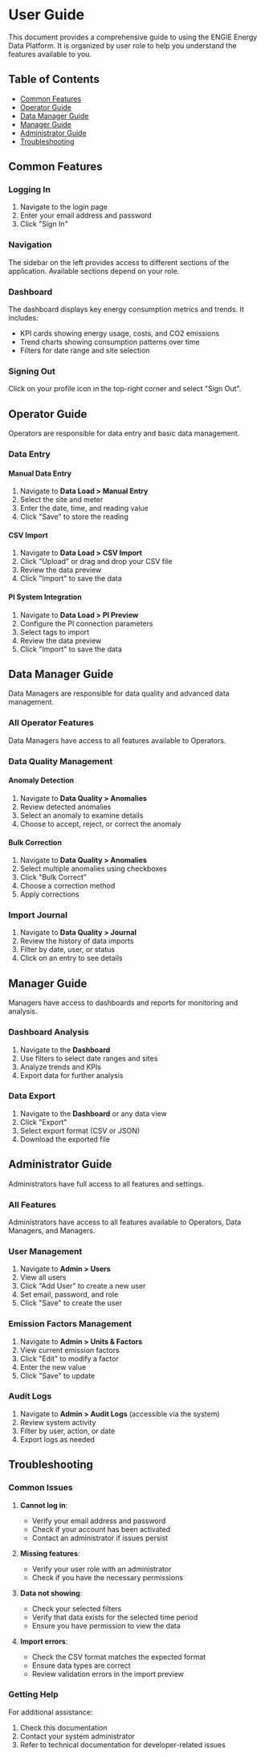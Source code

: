 
# User Guide

This document provides a comprehensive guide to using the ENGIE Energy Data Platform. It is organized by user role to help you understand the features available to you.

## Table of Contents

- [Common Features](#common-features)
- [Operator Guide](#operator-guide)
- [Data Manager Guide](#data-manager-guide)
- [Manager Guide](#manager-guide)
- [Administrator Guide](#administrator-guide)
- [Troubleshooting](#troubleshooting)

## Common Features

### Logging In

1. Navigate to the login page
2. Enter your email address and password
3. Click "Sign In"

### Navigation

The sidebar on the left provides access to different sections of the application. Available sections depend on your role.

### Dashboard

The dashboard displays key energy consumption metrics and trends. It includes:

- KPI cards showing energy usage, costs, and CO2 emissions
- Trend charts showing consumption patterns over time
- Filters for date range and site selection

### Signing Out

Click on your profile icon in the top-right corner and select "Sign Out".

## Operator Guide

Operators are responsible for data entry and basic data management.

### Data Entry

#### Manual Data Entry

1. Navigate to **Data Load > Manual Entry**
2. Select the site and meter
3. Enter the date, time, and reading value
4. Click "Save" to store the reading

#### CSV Import

1. Navigate to **Data Load > CSV Import**
2. Click "Upload" or drag and drop your CSV file
3. Review the data preview
4. Click "Import" to save the data

#### PI System Integration

1. Navigate to **Data Load > PI Preview**
2. Configure the PI connection parameters
3. Select tags to import
4. Review the data preview
5. Click "Import" to save the data

## Data Manager Guide

Data Managers are responsible for data quality and advanced data management.

### All Operator Features

Data Managers have access to all features available to Operators.

### Data Quality Management

#### Anomaly Detection

1. Navigate to **Data Quality > Anomalies**
2. Review detected anomalies
3. Select an anomaly to examine details
4. Choose to accept, reject, or correct the anomaly

#### Bulk Correction

1. Navigate to **Data Quality > Anomalies**
2. Select multiple anomalies using checkboxes
3. Click "Bulk Correct"
4. Choose a correction method
5. Apply corrections

### Import Journal

1. Navigate to **Data Quality > Journal**
2. Review the history of data imports
3. Filter by date, user, or status
4. Click on an entry to see details

## Manager Guide

Managers have access to dashboards and reports for monitoring and analysis.

### Dashboard Analysis

1. Navigate to the **Dashboard**
2. Use filters to select date ranges and sites
3. Analyze trends and KPIs
4. Export data for further analysis

### Data Export

1. Navigate to the **Dashboard** or any data view
2. Click "Export"
3. Select export format (CSV or JSON)
4. Download the exported file

## Administrator Guide

Administrators have full access to all features and settings.

### All Features

Administrators have access to all features available to Operators, Data Managers, and Managers.

### User Management

1. Navigate to **Admin > Users**
2. View all users
3. Click "Add User" to create a new user
4. Set email, password, and role
5. Click "Save" to create the user

### Emission Factors Management

1. Navigate to **Admin > Units & Factors**
2. View current emission factors
3. Click "Edit" to modify a factor
4. Enter the new value
5. Click "Save" to update

### Audit Logs

1. Navigate to **Admin > Audit Logs** (accessible via the system)
2. Review system activity
3. Filter by user, action, or date
4. Export logs as needed

## Troubleshooting

### Common Issues

1. **Cannot log in**:
   - Verify your email address and password
   - Check if your account has been activated
   - Contact an administrator if issues persist

2. **Missing features**:
   - Verify your user role with an administrator
   - Check if you have the necessary permissions

3. **Data not showing**:
   - Check your selected filters
   - Verify that data exists for the selected time period
   - Ensure you have permission to view the data

4. **Import errors**:
   - Check the CSV format matches the expected format
   - Ensure data types are correct
   - Review validation errors in the import preview

### Getting Help

For additional assistance:

1. Check this documentation
2. Contact your system administrator
3. Refer to technical documentation for developer-related issues

